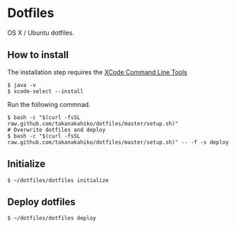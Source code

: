 # Dotfiles
OS X / Ubuntu dotfiles.

##  How to install
The installation step requires the [XCode Command Line Tools](https://developer.apple.com/downloads)

```
$ java -v
$ xcode-select --install
```

Run the following commnad.

```
$ bash -c "$(curl -fsSL raw.github.com/takanakahiko/dotfiles/master/setup.sh)"
# Overwrite dotfiles and deploy
$ bash -c "$(curl -fsSL raw.github.com/takanakahiko/dotfiles/master/setup.sh)" -- -f -s deploy
```

## Initialize

```
$ ~/dotfiles/dotfiles initialize
```

## Deploy dotfiles

```
$ ~/dotfiles/dotfiles deploy
```

